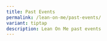 ```yaml
---
title: Past Events
permalink: /lean-on-me/past-events/
variant: tiptap
description: Lean On Me past events
---
```

